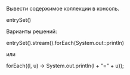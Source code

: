 Вывести содержимое коллекции в консоль.

<div class="hint">
entrySet()
</div>

Варианты решений:
<div class="hint">
entrySet().stream().forEach(System.out::println)

или

forEach((l, u) -> System.out.println(l + "=" + u));
</div>
                                        
